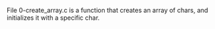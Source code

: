 File 0-create_array.c is a function that creates an array of chars, and initializes it with a specific char.
